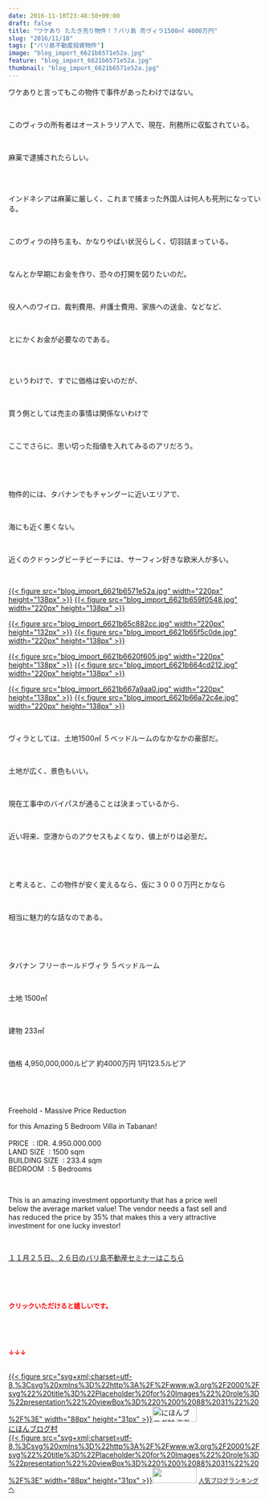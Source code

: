 ```yaml
---
date: 2016-11-10T23:48:58+09:00
draft: false
title: "ワケあり たたき売り物件！？バリ島 売ヴィラ1500㎡ 4000万円"
slug: "2016/11/10"
tags: ["バリ島不動産投資物件"]
image: "blog_import_6621b6571e52a.jpg"
feature: "blog_import_6621b6571e52a.jpg"
thumbnail: "blog_import_6621b6571e52a.jpg"
---
```

<p>ワケありと言ってもこの物件で事件があったわけではない。</p><p> </p><p>このヴィラの所有者はオーストラリア人で、現在、刑務所に収監されている。</p><p> </p><p>麻薬で逮捕されたらしい。</p><p> </p><p>  <br/>インドネシアは麻薬に厳しく、これまで捕まった外国人は何人も死刑になっている。</p><p> </p><p>このヴィラの持ち主も、かなりやばい状況らしく、切羽詰まっている。</p><p> </p><p>なんとか早期にお金を作り、恐々の打開を図りたいのだ。</p><p> </p><p>役人へのワイロ、裁判費用、弁護士費用、家族への送金、などなど、</p><p> </p><p>とにかくお金が必要なのである。</p><p> </p><p>  <br/>というわけで、すでに価格は安いのだが、</p><p> </p><p>買う側としては売主の事情は関係ないわけで</p><p> </p><p>ここでさらに、思い切った指値を入れてみるのアリだろう。</p><p> </p><p> </p><p>物件的には、タバナンでもチャングーに近いエリアで、</p><p> </p><p>海にも近く悪くない。</p><p> </p><p>近くのクドゥングビーチビーチには、サーフィン好きな欧米人が多い。</p><p> </p><p><a href="blog_import_6621b65832a18.jpg">{{< figure src="blog_import_6621b6571e52a.jpg" width="220px" height="138px" >}}</a> <a href="blog_import_6621b65b1e806.jpg">{{< figure src="blog_import_6621b659f0548.jpg" width="220px" height="138px" >}}</a></p><p><a href="blog_import_6621b65d9c5b5.jpg">{{< figure src="blog_import_6621b65c882cc.jpg" width="220px" height="132px" >}}</a> <a href="blog_import_6621b6607075e.jpg">{{< figure src="blog_import_6621b65f5c0de.jpg" width="220px" height="138px" >}}</a></p><p><a href="blog_import_6621b6632fe7e.jpg">{{< figure src="blog_import_6621b6620f605.jpg" width="220px" height="138px" >}}</a> <a href="blog_import_6621b6660066f.jpg">{{< figure src="blog_import_6621b664cd212.jpg" width="220px" height="138px" >}}</a></p><p><a href="blog_import_6621b668cb6f7.jpg">{{< figure src="blog_import_6621b667a9aa0.jpg" width="220px" height="138px" >}}</a> <a href="blog_import_6621b66b96d42.jpg">{{< figure src="blog_import_6621b66a72c4e.jpg" width="220px" height="138px" >}}</a></p><p> </p><p>ヴィラとしては、土地1500㎡ ５ベッドルームのなかなかの豪邸だ。</p><p> </p><p>土地が広く、景色もいい。</p><p> </p><p>現在工事中のバイパスが通ることは決まっているから、</p><p> </p><p>近い将来、空港からのアクセスもよくなり、値上がりは必至だ。</p><p> </p><p> </p><p>と考えると、この物件が安く変えるなら、仮に３０００万円とかなら</p><p> </p><p>相当に魅力的な話なのである。</p><p> </p><p> </p><p>タバナン フリーホールドヴィラ ５ベッドルーム</p><p> </p><p>土地 1500㎡</p><p> </p><p>建物 233㎡</p><p> </p><p>価格 4,950,000,000ルピア 約4000万円 1円123.5ルピア</p><p> </p><p> </p><p>Freehold - Massive Price Reduction</p><p>for this Amazing 5 Bedroom Villa in Tabanan!          <br/>          <br/>PRICE  : IDR. 4.950.000.000          <br/>LAND SIZE  : 1500 sqm    <br/>BUILDING SIZE  : 233.4 sqm    <br/>BEDROOM  : 5 Bedrooms  </p><p> </p><p>This is an amazing investment opportunity that has a price well      <br/>below the average market value! The vendor needs a fast sell and      <br/>has reduced the price by 35% that makes this a very attractive       <br/>investment for one lucky investor!    </p><p> </p><p><a href="iin.co.jp" target="_blank"><span style="text-decoration: underline;">１１月２５日、２６日のバリ島不動産セミナーはこちら</span></a></p><p> </p><p> </p><p><font color="#ff0000" size="2"><strong>クリックいただけると嬉しいです。</strong></font></p><p> </p><p> </p><p><font color="#ff0000" size="2"><strong>↓↓↓</strong></font></p><p>  <br/><a href="ranking.html?p_cid=01260127" target="_blank">{{< figure src="svg+xml;charset=utf-8,%3Csvg%20xmlns%3D%22http%3A%2F%2Fwww.w3.org%2F2000%2Fsvg%22%20title%3D%22Placeholder%20for%20Images%22%20role%3D%22presentation%22%20viewBox%3D%220%200%2088%2031%22%20%2F%3E" width="88px" height="31px" >}}<noscript><img width="88" height="31" alt="にほんブログ村 海外生活ブログ バリ島情報へ" src="https://img-proxy.blog-video.jp/images?url=http%3A%2F%2Foverseas.blogmura.com%2Fbali%2Fimg%2Fbali88_31.gif" border="0"></noscript></a>  <br/><a href="ranking.html?p_cid=01260127" target="_blank">にほんブログ村</a>  <br/><a title="人気ブログランキングへ" href="link.php?1804582">{{< figure src="svg+xml;charset=utf-8,%3Csvg%20xmlns%3D%22http%3A%2F%2Fwww.w3.org%2F2000%2Fsvg%22%20title%3D%22Placeholder%20for%20Images%22%20role%3D%22presentation%22%20viewBox%3D%220%200%2088%2031%22%20%2F%3E" width="88px" height="31px" >}}<noscript><img width="88" height="31" src="https://blog.with2.net/img/banner/banner_22.gif" border="0"></noscript></a> <a style="font-size: 12px;" href="link.php?1804582">人気ブログランキングへ</a></p>


